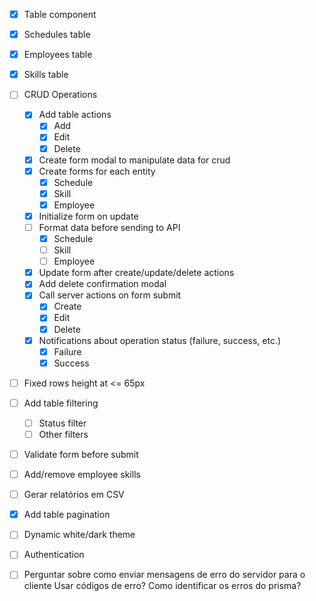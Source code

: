 - [x] Table component
- [x] Schedules table
- [x] Employees table
- [x] Skills table
- [ ] CRUD Operations
  - [x] Add table actions
    - [x] Add
    - [x] Edit
    - [x] Delete
  - [x] Create form modal to manipulate data for crud
  - [x] Create forms for each entity
    - [x] Schedule
    - [x] Skill
    - [x] Employee
  - [x] Initialize form on update
  - [ ] Format data before sending to API
    - [x] Schedule
    - [ ] Skill
    - [ ] Employee
  - [x] Update form after create/update/delete actions
  - [x] Add delete confirmation modal
  - [x] Call server actions on form submit
    - [x] Create
    - [x] Edit
    - [x] Delete
  - [x] Notifications about operation status (failure, success, etc.)
    - [x] Failure
    - [x] Success
- [ ] Fixed rows height at <= 65px
- [ ] Add table filtering
  - [ ] Status filter
  - [ ] Other filters
- [ ] Validate form before submit
- [ ] Add/remove employee skills
- [ ] Gerar relatórios em CSV
- [x] Add table pagination
- [ ] Dynamic white/dark theme
- [ ] Authentication

- [ ] Perguntar sobre como enviar mensagens de erro do servidor para o cliente
Usar códigos de erro?
Como identificar os erros do prisma?